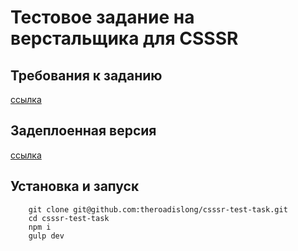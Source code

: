 # Тестовое задание на верстальщика для CSSSR

## Требования к заданию

[ссылка](https://csssr.com/ru/jobs/pixel-perfectionist)

## Задеплоенная версия

[ссылка](https://theroadislong.github.io/csssr/index.html)

## Установка и запуск

        git clone git@github.com:theroadislong/csssr-test-task.git
        cd csssr-test-task
        npm i
        gulp dev
